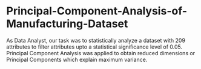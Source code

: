 # Principal-Component-Analysis-of-Manufacturing-Dataset
As Data Analyst, our task was to statistically analyze a dataset with 209 attributes to filter attributes upto a statistical significance  level of 0.05. Principal Component Analysis was applied to obtain reduced dimensions or Principal Components which explain maximum variance.  
